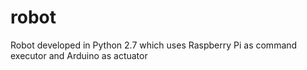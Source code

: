 # robot
Robot developed in Python 2.7 which uses Raspberry Pi as command executor and Arduino as actuator
